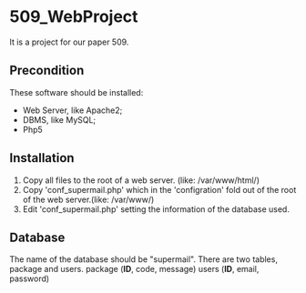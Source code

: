 # 509_WebProject
It is a project for our paper 509.

## Precondition
These software should be installed:
+ Web Server, like Apache2;
+ DBMS, like MySQL;
+ Php5

## Installation
1. Copy all files to the root of a web server. (like: /var/www/html/)
2. Copy 'conf_supermail.php' which in the 'configration' fold out of the root of the web server.(like: /var/www/)
3. Edit 'conf_supermail.php' setting the information of the database used.

## Database
The name of the database should be "supermail". There are two tables, package and users.
package (**ID**, code, message)
users (**ID**, email, password)
